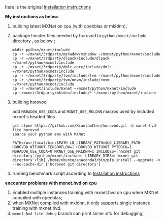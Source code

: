 here is the original [Installation instructions](https://github.com/ctcyang/incubator-mxnet/tree/horovod_feature/example/image-classification/scripts)

**My instructions as below.**

1. building latest MXNet on cpu (with openblas or mkldnn);

2. package header files needed by horovod to `python/mxnet/include` directory , as below ;

   ```shell
   mkdir python/mxnet/include
   cp -r ~/mxnet/3rdparty/mshadow/mshadow ~/mxnet/python/mxnet/include
   cp -r ~/mxnet/3rdparty/dlpack/include/dlpack ~/mxnet/python/mxnet/include
   cp -r ~/mxnet/3rdparty/dmlc-core/include/dmlc ~/mxnet/python/mxnet/include
   cp -r ~/mxnet/3rdparty/tvm/include/tvm ~/mxnet/python/mxnet/include
   cp -r ~/mxnet/3rdparty/tvm/nnvm/include/nnvm ~/mxnet/python/mxnet/include
   cp -r ~/mxnet/include/mxnet ~/mxnet/python/mxnet/include
   cp ~/mxnet/3rdparty/mkldnn/include/* ~/mxnet/python/mxnet/include
   ```

3. building horovod

   add `MSHADOW_USE_CUDA` and `MXNET_USE_MKLDNN` macros used by included mxnet's headed files 

   ```shell
   git clone https://github.com/XiaotaoChen/horovod.git -b mxnet-hvd-lite horovod
   source your python env with MXNet
   
   PATH=/usr/local/bin:$PATH LD_LIBRARY_PATH=$LD_LIBRARY_PATH HOROVOD_WITHOUT_TENSORFLOW=1 HOROVOD_WITHOUT_PYTORCH=1 MSHADOW_USE_CUDA=0 MXNET_USE_MKLDNN=1 INCLUDES=['mxnet git directory'/python/mxnet/include] LIBRARY_DIRS=['mxnet git directory'/lib] /home/ubuntu/anaconda3/bin/pip install --upgrade -v --no-cache-dir ['horovod git directory']
   ```

4. running benchmark script according to  [Installation instructions](https://github.com/ctcyang/incubator-mxnet/tree/horovod_feature/example/image-classification/scripts)

**encounter problems with mxnet.hvd on cpu**

1. Enabled multiple instances training with mxnet.hvd on cpu when MXNet compiled with openblas;
2. when MXNet compiled with mkldnn, it only supports single instance training with mxnet.hvd. 
3. `mxnet-hvd-lite-debug`  branch can print some info for debugging;